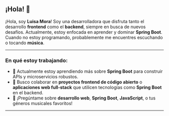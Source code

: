 ## ¡Hola! 👋

¡Hola, soy **Luisa Mora**! Soy una desarrolladora que disfruta tanto el desarrollo **frontend** como el **backend**, siempre en busca de nuevos desafíos. Actualmente, estoy enfocada en aprender y dominar **Spring Boot**. Cuando no estoy programando, probablemente me encuentres escuchando o tocando **música**.

---

### En qué estoy trabajando:

- 🌱 Actualmente estoy aprendiendo más sobre **Spring Boot** para construir APIs y microservicios robustos.
- 👯 Busco colaborar en **proyectos frontend de código abierto** o **aplicaciones web full-stack** que utilicen tecnologías como **Spring Boot** en el backend.
- 💬 ¡Pregúntame sobre **desarrollo web**, **Spring Boot**, **JavaScript**, o tus géneros musicales favoritos!

---
